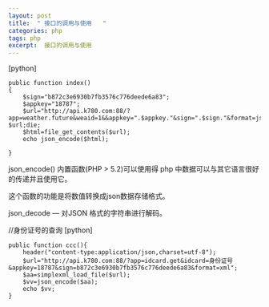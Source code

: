```yaml
---
layout: post
title:  " 接口的调用与使用   "
categories: php
tags: php 
excerpt:  接口的调用与使用  
---
```

[python] 

    public function index()  
    {  
        $sign="b872c3e6930b7fb3576c776deede6a83";  
        $appkey="18787";  
        $url="http://api.k780.com:88/?app=weather.future&weaid=1&&appkey=".$appkey."&sign=".$sign."&format=json";//echo $url;die;  
        $html=file_get_contents($url);  
        echo json_encode($html);  
      
    }  




json_encode() 内置函数(PHP > 5.2)可以使用得 php 中数据可以与其它语言很好的传递并且使用它。

这个函数的功能是将数值转换成json数据存储格式。

json_decode — 对JSON 格式的字符串进行解码。


//身份证号的查询
[python] 

    public function ccc(){  
        header("content-type:application/json,charset=utf-8");  
        $url="http://api.k780.com:88/?app=idcard.get&idcard=身份证号&appkey=18787&sign=b872c3e6930b7fb3576c776deede6a83&format=xml";  
        $aa=simplexml_load_file($url);  
        $vv=json_encode($aa);  
        echo $vv;  
    }  